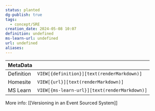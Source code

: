 ```yaml
---
status: planted
dg-publish: true
tags:
  - concept/SRE
creation_date: 2024-05-08 10:07
definition: undefined
ms-learn-url: undefined
url: undefined
aliases:
---
```


| MetaData   |                                              |
| ---------- | -------------------------------------------- |
| Definition | `VIEW[{definition}][text(renderMarkdown)]`   |
| Homesite   | `VIEW[{url}][text(renderMarkdown)]`          |
| MS Learn   | `VIEW[{ms-learn-url}][text(renderMarkdown)]` |

More info:   [[Versioning in an Event Sourced System]]

